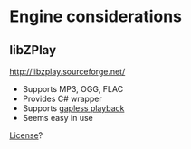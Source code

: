 Engine considerations
=====================

libZPlay
--------

http://libzplay.sourceforge.net/

+ Supports MP3, OGG, FLAC
+ Provides C# wrapper
+ Supports [gapless playback](http://libzplay.sourceforge.net/GAPLESS_PLAYING.html)
+ Seems easy in use

[License](http://libzplay.sourceforge.net/LicenseTopic.html)?

